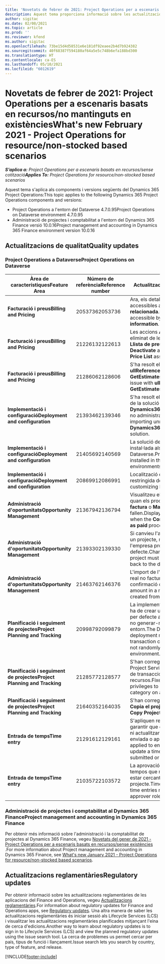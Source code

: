 ```yaml
---
title: 'Novetats de febrer de 2021: Project Operations per a escenaris basats en recursos/no mantinguts en existències'
description: Aquest tema proporciona informació sobre les actualitzacions de qualitat disponibles en el llançament de febrer de 2021 del Project Operations per a escenaris de recursos/sense existències.
author: sigitac
ms.date: 02/08/2021
ms.topic: article
ms.prod: ''
ms.reviewer: kfend
ms.author: sigitac
ms.openlocfilehash: 73be15d4d58531e6e181df92eaee2b4d7b924382
ms.sourcegitcommit: 40f68387f594180af64a5e5c748b6efa188bd300
ms.translationtype: HT
ms.contentlocale: ca-ES
ms.lasthandoff: 05/10/2021
ms.locfileid: "6012619"
---
```

# <a name="whats-new-february-2021---project-operations-for-resourcenon-stocked-based-scenarios"></a><span data-ttu-id="ac93a-103">Novetats de febrer de 2021: Project Operations per a escenaris basats en recursos/no mantinguts en existències</span><span class="sxs-lookup"><span data-stu-id="ac93a-103">What's new February 2021 - Project Operations for resource/non-stocked based scenarios</span></span>

<span data-ttu-id="ac93a-104">_**S'aplica a:** Project Operations per a escenaris basats en recursos/sense cotització_</span><span class="sxs-lookup"><span data-stu-id="ac93a-104">_**Applies To:** Project Operations for resource/non-stocked based scenarios_</span></span>

<span data-ttu-id="ac93a-105">Aquest tema s'aplica als components i versions següents del Dynamics 365 Project Operations:</span><span class="sxs-lookup"><span data-stu-id="ac93a-105">This topic applies to the following Dynamics 365 Project Operations components and versions:</span></span>

- <span data-ttu-id="ac93a-106">Project Operations a l'entorn del Dataverse 4.7.0.95</span><span class="sxs-lookup"><span data-stu-id="ac93a-106">Project Operations on Dataverse environment 4.7.0.95</span></span>
- <span data-ttu-id="ac93a-107">Administració de projectes i comptabilitat a l'entorn del Dynamics 365 Finance versió 10.0.16</span><span class="sxs-lookup"><span data-stu-id="ac93a-107">Project management and accounting in Dynamics 365 Finance environment version 10.0.16</span></span> 

## <a name="quality-updates"></a><span data-ttu-id="ac93a-108">Actualitzacions de qualitat</span><span class="sxs-lookup"><span data-stu-id="ac93a-108">Quality updates</span></span>

### <a name="project-operations-on-dataverse"></a><span data-ttu-id="ac93a-109">Project Operations a Dataverse</span><span class="sxs-lookup"><span data-stu-id="ac93a-109">Project Operations on Dataverse</span></span>

| <span data-ttu-id="ac93a-110">**Àrea de característiques**</span><span class="sxs-lookup"><span data-stu-id="ac93a-110">**Feature Area**</span></span> | <span data-ttu-id="ac93a-111">**Número de referència**</span><span class="sxs-lookup"><span data-stu-id="ac93a-111">**Reference number**</span></span> | <span data-ttu-id="ac93a-112">**Actualització de qualitat**</span><span class="sxs-lookup"><span data-stu-id="ac93a-112">**Quality update**</span></span> |
| --- | --- | --- |
| <span data-ttu-id="ac93a-113">**Facturació i preus**</span><span class="sxs-lookup"><span data-stu-id="ac93a-113">**Billing and Pricing**</span></span> | <span data-ttu-id="ac93a-114">2053736</span><span class="sxs-lookup"><span data-stu-id="ac93a-114">2053736</span></span> | <span data-ttu-id="ac93a-115">Ara, els detalls de la línia de factura estan accessibles anant a **Factura** > **Informació relacionada**.</span><span class="sxs-lookup"><span data-stu-id="ac93a-115">Invoice line details are now accessible by going to **Invoice** > **Related information**.</span></span> |
| <span data-ttu-id="ac93a-116">**Facturació i preus**</span><span class="sxs-lookup"><span data-stu-id="ac93a-116">**Billing and Pricing**</span></span> | <span data-ttu-id="ac93a-117">2122613</span><span class="sxs-lookup"><span data-stu-id="ac93a-117">2122613</span></span> | <span data-ttu-id="ac93a-118">Les accions **Activa** i **Desactiva** s'han eliminat de les entitats de l'associació **Llista de preus**.</span><span class="sxs-lookup"><span data-stu-id="ac93a-118">The **Activate** and **Deactivate** actions were removed from the **Price List** association entities.</span></span> |
| <span data-ttu-id="ac93a-119">**Facturació i preus**</span><span class="sxs-lookup"><span data-stu-id="ac93a-119">**Billing and Pricing**</span></span> | <span data-ttu-id="ac93a-120">2128606</span><span class="sxs-lookup"><span data-stu-id="ac93a-120">2128606</span></span> | <span data-ttu-id="ac93a-121">S'ha resolt el problema amb **ullReferenceException** al complement **GetEstimatesForProject**.</span><span class="sxs-lookup"><span data-stu-id="ac93a-121">Resolved the issue with **ullReferenceException** in the **GetEstimatesForProject** plug-in.</span></span> |
| <span data-ttu-id="ac93a-122">**Implementació i configuració**</span><span class="sxs-lookup"><span data-stu-id="ac93a-122">**Deployment and configuration**</span></span> | <span data-ttu-id="ac93a-123">2139346</span><span class="sxs-lookup"><span data-stu-id="ac93a-123">2139346</span></span> | <span data-ttu-id="ac93a-124">S'ha resolt el problema amb la importació de la solució **Dynamics365ProjectOperationsDualWrite** no administrada.</span><span class="sxs-lookup"><span data-stu-id="ac93a-124">Resolved the issue with importing unmanaged **Dynamics365ProjectOperationsDualWrite** solution.</span></span> |
| <span data-ttu-id="ac93a-125">**Implementació i configuració**</span><span class="sxs-lookup"><span data-stu-id="ac93a-125">**Deployment and configuration**</span></span> | <span data-ttu-id="ac93a-126">2140569</span><span class="sxs-lookup"><span data-stu-id="ac93a-126">2140569</span></span> | <span data-ttu-id="ac93a-127">La solució del projecte no pot estar instal·lada als entorns d'equip del Dataverse.</span><span class="sxs-lookup"><span data-stu-id="ac93a-127">Project solution must not be installed in the Dataverse Teams environments.</span></span> |
| <span data-ttu-id="ac93a-128">**Implementació i configuració**</span><span class="sxs-lookup"><span data-stu-id="ac93a-128">**Deployment and configuration**</span></span> | <span data-ttu-id="ac93a-129">2086991</span><span class="sxs-lookup"><span data-stu-id="ac93a-129">2086991</span></span> | <span data-ttu-id="ac93a-130">Localització de la personalització restringida dels recursos web.</span><span class="sxs-lookup"><span data-stu-id="ac93a-130">Restricted customizing localization of web resources.</span></span> |
| <span data-ttu-id="ac93a-131">**Administració d'oportunitats**</span><span class="sxs-lookup"><span data-stu-id="ac93a-131">**Opportunity Management**</span></span> | <span data-ttu-id="ac93a-132">2136794</span><span class="sxs-lookup"><span data-stu-id="ac93a-132">2136794</span></span> | <span data-ttu-id="ac93a-133">Visualitzeu el missatge d'error correcte quan els processos **Confirmació de la factura** o **Marca la factura com a pagada** fallen.</span><span class="sxs-lookup"><span data-stu-id="ac93a-133">Display the correct error message when the **Confirm invoice** or **Mark invoice as paid** processes fail.</span></span> |
| <span data-ttu-id="ac93a-134">**Administració d'oportunitats**</span><span class="sxs-lookup"><span data-stu-id="ac93a-134">**Opportunity Management**</span></span> | <span data-ttu-id="ac93a-135">2139330</span><span class="sxs-lookup"><span data-stu-id="ac93a-135">2139330</span></span> | <span data-ttu-id="ac93a-136">Si canvieu l'administrador del projecte en un projecte, no cal tornar a restablir l'empresa propietària al valor per defecte.</span><span class="sxs-lookup"><span data-stu-id="ac93a-136">Changing the Project manager on a project must not reset the owning company back to the default value.</span></span> |
| <span data-ttu-id="ac93a-137">**Administració d'oportunitats**</span><span class="sxs-lookup"><span data-stu-id="ac93a-137">**Opportunity Management**</span></span> | <span data-ttu-id="ac93a-138">2146376</span><span class="sxs-lookup"><span data-stu-id="ac93a-138">2146376</span></span> | <span data-ttu-id="ac93a-139">L'import de l'impost corregit en un valor real no facturable es crea a partir de la confirmació de la factura.</span><span class="sxs-lookup"><span data-stu-id="ac93a-139">Corrected tax amount in a non-chargeable actual is created from invoice confirmation.</span></span> |
| <span data-ttu-id="ac93a-140">**Planificació i seguiment de projectes**</span><span class="sxs-lookup"><span data-stu-id="ac93a-140">**Project Planning and Tracking**</span></span> | <span data-ttu-id="ac93a-141">2099879</span><span class="sxs-lookup"><span data-stu-id="ac93a-141">2099879</span></span> | <span data-ttu-id="ac93a-142">La implementació de l'entorn del Dataverse ha de crear una categoria de transacció per defecte amb un identificador estàtic i no generar-ne aleatòriament un per entorn.</span><span class="sxs-lookup"><span data-stu-id="ac93a-142">The Dataverse environment deployment must create a default transaction category with a static ID and not randomly generate one per environment.</span></span> |
| <span data-ttu-id="ac93a-143">**Planificació i seguiment de projectes**</span><span class="sxs-lookup"><span data-stu-id="ac93a-143">**Project Planning and Tracking**</span></span> | <span data-ttu-id="ac93a-144">2128577</span><span class="sxs-lookup"><span data-stu-id="ac93a-144">2128577</span></span> | <span data-ttu-id="ac93a-145">S'han corregit els privilegis d'usuari del Project Service per actualitzar la categoria de transaccions en una assignació de recursos.</span><span class="sxs-lookup"><span data-stu-id="ac93a-145">Fixed the Project service user privileges to update the transaction category on a resource assignment.</span></span> |
| <span data-ttu-id="ac93a-146">**Planificació i seguiment de projectes**</span><span class="sxs-lookup"><span data-stu-id="ac93a-146">**Project Planning and Tracking**</span></span> | <span data-ttu-id="ac93a-147">2164035</span><span class="sxs-lookup"><span data-stu-id="ac93a-147">2164035</span></span> | <span data-ttu-id="ac93a-148">S'han corregit problemes amb la funció **Copia el projecte**.</span><span class="sxs-lookup"><span data-stu-id="ac93a-148">Fixed issues with the **Copy Project** function.</span></span> |
| <span data-ttu-id="ac93a-149">**Entrada de temps**</span><span class="sxs-lookup"><span data-stu-id="ac93a-149">**Time entry**</span></span> | <span data-ttu-id="ac93a-150">2129161</span><span class="sxs-lookup"><span data-stu-id="ac93a-150">2129161</span></span> | <span data-ttu-id="ac93a-151">S'apliquen restriccions més ajustades per garantir que els usuaris no poden canviar ni actualitzar una entrada de temps enviada o aprovada.</span><span class="sxs-lookup"><span data-stu-id="ac93a-151">Tighter restrictions are applied to ensure users can't change and update a time entry that has been submitted or approved.</span></span> |
| <span data-ttu-id="ac93a-152">**Entrada de temps**</span><span class="sxs-lookup"><span data-stu-id="ac93a-152">**Time entry**</span></span> | <span data-ttu-id="ac93a-153">2103572</span><span class="sxs-lookup"><span data-stu-id="ac93a-153">2103572</span></span> | <span data-ttu-id="ac93a-154">La aprovació de temps per a entrades de tempos que no són de projecte no pot estar cercant funció d'aprovador de projecte.</span><span class="sxs-lookup"><span data-stu-id="ac93a-154">Time approval for non-project time entries must not be looking for project approver role.</span></span> |

### <a name="project-management-and-accounting-in-dynamics-365-finance"></a><span data-ttu-id="ac93a-155">Administració de projectes i comptabilitat al Dynamics 365 Finance</span><span class="sxs-lookup"><span data-stu-id="ac93a-155">Project management and accounting in Dynamics 365 Finance</span></span> 

<span data-ttu-id="ac93a-156">Per obtenir més informació sobre l'administració i la comptabilitat de projectes al Dynamics 365 Finance, vegeu [Novetats del gener de 2021 - Project Operations per a escenaris basats en recursos/sense existències](whats-new-jan-2021-resource-based.md) .</span><span class="sxs-lookup"><span data-stu-id="ac93a-156">For more information about Project management and accounting in Dynamics 365 Finance, see [What's new January 2021 - Project Operations for resource/non-stocked based scenarios](whats-new-jan-2021-resource-based.md).</span></span>


## <a name="regulatory-updates"></a><span data-ttu-id="ac93a-157">Actualitzacions reglamentàries</span><span class="sxs-lookup"><span data-stu-id="ac93a-157">Regulatory updates</span></span>

<span data-ttu-id="ac93a-158">Per obtenir informació sobre les actualitzacions reglamentàries de les aplicacions del Finance and Operations, vegeu [Actualitzacions reglamentàries](/dynamics365/finance/localizations/regulatory-updates).</span><span class="sxs-lookup"><span data-stu-id="ac93a-158">For information about regulatory updates for Finance and Operations apps, see [Regulatory updates](/dynamics365/finance/localizations/regulatory-updates).</span></span> <span data-ttu-id="ac93a-159">Una altra manera de saber les actualitzacions reglamentàries és iniciar sessió als Lifecycle Services (LCS) i visualitzar les actualitzacions reglamentàries planificades mitjançant l'eina de cerca d'edicions.</span><span class="sxs-lookup"><span data-stu-id="ac93a-159">Another way to learn about regulatory updates is to sign in to Lifecycle Services (LCS) and view the planned regulatory updates using the issue search tool.</span></span> <span data-ttu-id="ac93a-160">La cerca de problemes us permet cercar per país, tipus de funció i llançament.</span><span class="sxs-lookup"><span data-stu-id="ac93a-160">Issue search lets you search by country, type of feature, and release.</span></span>


[!INCLUDE[footer-include](../includes/footer-banner.md)]